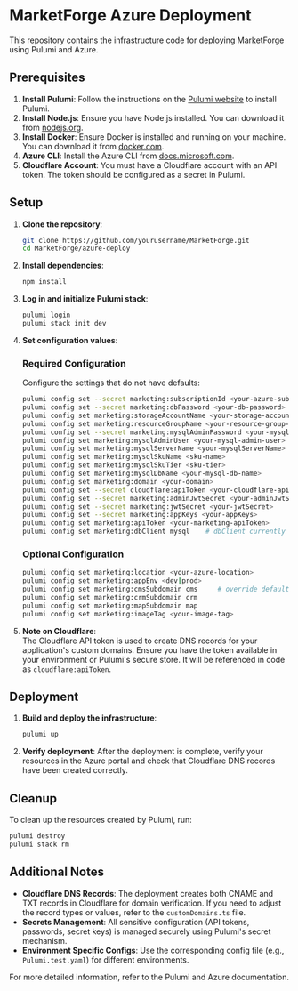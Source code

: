# MarketForge Azure Deployment

This repository contains the infrastructure code for deploying MarketForge using Pulumi and Azure.

## Prerequisites

1. **Install Pulumi**: Follow the instructions on the [Pulumi website](https://www.pulumi.com/docs/get-started/install/) to install Pulumi.
2. **Install Node.js**: Ensure you have Node.js installed. You can download it from [nodejs.org](https://nodejs.org/).
3. **Install Docker**: Ensure Docker is installed and running on your machine. You can download it from [docker.com](https://www.docker.com/).
4. **Azure CLI**: Install the Azure CLI from [docs.microsoft.com](https://docs.microsoft.com/en-us/cli/azure/install-azure-cli).
5. **Cloudflare Account**: You must have a Cloudflare account with an API token. The token should be configured as a secret in Pulumi.

## Setup

1. **Clone the repository**:
    ```sh
    git clone https://github.com/yourusername/MarketForge.git
    cd MarketForge/azure-deploy
    ```

2. **Install dependencies**:
    ```sh
    npm install
    ```

3. **Log in and initialize Pulumi stack**:
    ```sh
    pulumi login
    pulumi stack init dev
    ```

4. **Set configuration values**:

   ### Required Configuration
   Configure the settings that do not have defaults:
    ```sh
    pulumi config set --secret marketing:subscriptionId <your-azure-subscription-id>
    pulumi config set --secret marketing:dbPassword <your-db-password>
    pulumi config set marketing:storageAccountName <your-storage-account-name>
    pulumi config set marketing:resourceGroupName <your-resource-group-name>
    pulumi config set --secret marketing:mysqlAdminPassword <your-mysql-admin-password>
    pulumi config set marketing:mysqlAdminUser <your-mysql-admin-user>
    pulumi config set marketing:mysqlServerName <your-mysqlServerName>
    pulumi config set marketing:mysqlSkuName <sku-name>
    pulumi config set marketing:mysqlSkuTier <sku-tier>
    pulumi config set marketing:mysqlDbName <your-mysql-db-name>
    pulumi config set marketing:domain <your-domain> 
    pulumi config set --secret cloudflare:apiToken <your-cloudflare-api-token>
    pulumi config set --secret marketing:adminJwtSecret <your-adminJwtSecret>
    pulumi config set --secret marketing:jwtSecret <your-jwtSecret>
    pulumi config set --secret marketing:appKeys <your-appKeys>
    pulumi config set marketing:apiToken <your-marketing-apiToken>
    pulumi config set marketing:dbClient mysql    # dbClient currently needs to be mysql
    ```

   ### Optional Configuration
    ```sh
    pulumi config set marketing:location <your-azure-location>
    pulumi config set marketing:appEnv <dev|prod>
    pulumi config set marketing:cmsSubdomain cms     # override defaults if needed
    pulumi config set marketing:crmSubdomain crm
    pulumi config set marketing:mapSubdomain map
    pulumi config set marketing:imageTag <your-image-tag>
    ```

5. **Note on Cloudflare**:  
   The Cloudflare API token is used to create DNS records for your application's custom domains. Ensure you have the token available in your environment or Pulumi's secure store. It will be referenced in code as `cloudflare:apiToken`.

## Deployment

1. **Build and deploy the infrastructure**:
    ```sh
    pulumi up
    ```

2. **Verify deployment**:
    After the deployment is complete, verify your resources in the Azure portal and check that Cloudflare DNS records have been created correctly.

## Cleanup

To clean up the resources created by Pulumi, run:
```sh
pulumi destroy
pulumi stack rm
```

## Additional Notes

- **Cloudflare DNS Records**: The deployment creates both CNAME and TXT records in Cloudflare for domain verification. If you need to adjust the record types or values, refer to the `customDomains.ts` file.
- **Secrets Management**: All sensitive configuration (API tokens, passwords, secret keys) is managed securely using Pulumi's secret mechanism.
- **Environment Specific Configs**: Use the corresponding config file (e.g., `Pulumi.test.yaml`) for different environments.

For more detailed information, refer to the Pulumi and Azure documentation.
